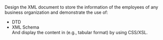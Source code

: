 Design the XML document to store the information of the employees of any business organization and demonstrate the use of:

- DTD
- XML Schema  
  And display the content in (e.g., tabular format) by using CSS/XSL.
